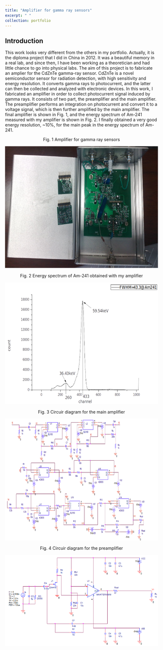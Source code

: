```yaml
---
title: "Amplifier for gamma ray sensors"
excerpt: " "
collection: portfolio
---
```

## Introduction
This work looks very different from the others in my portfolio. Actually, it is the diploma project that I did in China in 2012. It was a beautiful memory in a real lab, and since then, I have been working as a theoretician and had little chance to go into physical labs. 
The aim of this project is to fabricate an amplier for the CdZnTe gamma-ray sensor. CdZnTe is a novel semiconductor sensor for radiation detection, with high sensitivity and energy resolution. It converts gamma rays to photocurrent, and the latter can then be collected and analyzed with electronic devices. In this work, I fabricated an amplifier in order to collect photocurrent signal induced by gamma rays. It consists of two part, the preamplifier and the main amplifier. The preamplifier performs an integration on photocurrent and convert it to a voltage signal, which is then further amplified by the main amplifier. The final amplifier is shown in Fig. 1, and the energy spectrum of Am-241 measured with my amplifier is shown in Fig. 2. I finally obtained a very good energy resolution, ~10%,  for the main peak in the energy spectrum of Am-241.


<p align="center">
  Fig. 1 Amplifier for gamma ray sensors
</p>

<p align="center">
<img src="/images/amplifier.jpg" width="700" height="400" >
</p>


<p align="center">
  Fig. 2 Energy spectrum of Am-241 obtained with my amplifier
</p>

<p align="center">
<img src="/images/result_amplifier.png" width="700" height="400" >
</p>

<p align="center">
  Fig. 3 Circuir diagram for the main amplifier
</p>

<p align="center">
<img src="/images/main_amplifier.png" width="800" height="400" >
</p>


<p align="center">
  Fig. 4 Circuir diagram for the preamplifier
</p>

<p align="center">
<img src="/images/preamplifier.png" width="600" height="300" >
</p>

